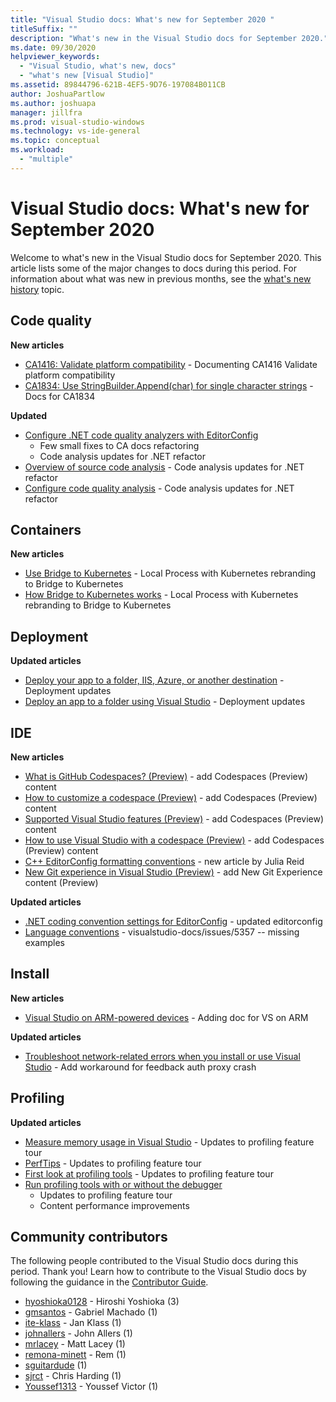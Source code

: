 ```yaml
---
title: "Visual Studio docs: What's new for September 2020 "
titleSuffix: ""
description: "What's new in the Visual Studio docs for September 2020."
ms.date: 09/30/2020
helpviewer_keywords:
  - "Visual Studio, what's new, docs"
  - "what's new [Visual Studio]"
ms.assetid: 89844796-621B-4EF5-9D76-197084B011CB
author: JoshuaPartlow
ms.author: joshuapa
manager: jillfra
ms.prod: visual-studio-windows
ms.technology: vs-ide-general
ms.topic: conceptual
ms.workload:
  - "multiple"
---
```


# Visual Studio docs: What's new for September 2020

Welcome to what's new in the Visual Studio docs for September 2020. This article lists some of the major changes to docs during this period. For information about what was new in previous months, see the [what's new history](whats-new-visual-studio-docs-history.md) topic.

## Code quality

**New articles**

- [CA1416: Validate platform compatibility](/visualstudio/code-quality/ca1416) - Documenting CA1416 Validate platform compatibility
- [CA1834: Use StringBuilder.Append(char) for single character strings](/visualstudio/code-quality/ca1834) - Docs for CA1834

**Updated**

- [Configure .NET code quality analyzers with EditorConfig](/visualstudio/code-quality/configure-fxcop-analyzers)
  - Few small fixes to CA docs refactoring
  - Code analysis updates for .NET refactor
- [Overview of source code analysis](/visualstudio/code-quality/roslyn-analyzers-overview) - Code analysis updates for .NET refactor
- [Configure code quality analysis](/visualstudio/code-quality/use-roslyn-analyzers) - Code analysis updates for .NET refactor

## Containers

**New articles**

- [Use Bridge to Kubernetes](/visualstudio/containers/bridge-to-kubernetes) - Local Process with Kubernetes rebranding to Bridge to Kubernetes
- [How Bridge to Kubernetes works](/visualstudio/containers/overview-bridge-to-kubernetes) - Local Process with Kubernetes rebranding to Bridge to Kubernetes

## Deployment

**Updated articles**

- [Deploy your app to a folder, IIS, Azure, or another destination](/visualstudio/deployment/deploying-applications-services-and-components-resources) - Deployment updates
- [Deploy an app to a folder using Visual Studio](/visualstudio/deployment/quickstart-deploy-to-local-folder) - Deployment updates

## IDE

**New articles**

- [What is GitHub Codespaces? (Preview)](/visualstudio/ide/codespaces/codespaces-overview) - add Codespaces (Preview) content
- [How to customize a codespace (Preview)](/visualstudio/ide/codespaces/customize-codespaces) - add Codespaces (Preview) content
- [Supported Visual Studio features (Preview)](/visualstudio/ide/codespaces/supported-features-codespaces) - add Codespaces (Preview) content
- [How to use Visual Studio with a codespace (Preview)](/visualstudio/ide/codespaces/use-visual-studio-with-codespaces) - add Codespaces (Preview) content
- [C++ EditorConfig formatting conventions](/visualstudio/ide/cpp-editorconfig-properties) - new article by Julia Reid
- [New Git experience in Visual Studio (Preview)](/visualstudio/ide/git-with-visual-studio) - add New Git Experience content (Preview)

**Updated articles**

- [.NET coding convention settings for EditorConfig](/visualstudio/ide/editorconfig-code-style-settings-reference) - updated editorconfig
- [Language conventions](/visualstudio/ide/editorconfig-language-conventions) - visualstudio-docs/issues/5357 -- missing examples

## Install

**New articles**

- [Visual Studio on ARM-powered devices](/visualstudio/install/visual-studio-on-arm-devices) - Adding doc for VS on ARM

**Updated articles**
- [Troubleshoot network-related errors when you install or use Visual Studio](/visualstudio/install/troubleshooting-network-related-errors-in-visual-studio) - Add workaround for feedback auth proxy crash

## Profiling

**Updated articles**

- [Measure memory usage in Visual Studio](/visualstudio/profiling/memory-usage) - Updates to profiling feature tour
- [PerfTips](/visualstudio/profiling/perftips) - Updates to profiling feature tour
- [First look at profiling tools](/visualstudio/profiling/profiling-feature-tour) - Updates to profiling feature tour
- [Run profiling tools with or without the debugger](/visualstudio/profiling/running-profiling-tools-with-or-without-the-debugger)
  - Updates to profiling feature tour
  - Content performance improvements

## Community contributors

The following people contributed to the Visual Studio docs during this period. Thank you! Learn how to contribute to the Visual Studio docs by following the guidance in the [Contributor Guide](/contribute/).

- [hyoshioka0128](https://github.com/hyoshioka0128) - Hiroshi Yoshioka (3)
- [gmsantos](https://github.com/gmsantos) - Gabriel Machado (1)
- [ite-klass](https://github.com/ite-klass) - Jan Klass (1)
- [johnallers](https://github.com/johnallers) - John Allers (1)
- [mrlacey](https://github.com/mrlacey) - Matt Lacey (1)
- [remona-minett](https://github.com/remona-minett) - Rem (1)
- [sguitardude](https://github.com/sguitardude) (1)
- [sjrct](https://github.com/sjrct) - Chris Harding (1)
- [Youssef1313](https://github.com/Youssef1313) - Youssef Victor (1)